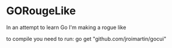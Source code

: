 # GORougeLike
In an attempt to learn Go I'm making a rogue like

to compile you need to run:
go get "github.com/jroimartin/gocui"